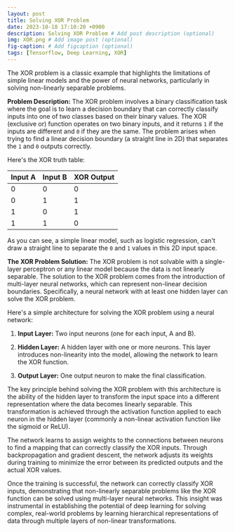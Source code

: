 ```yaml
---
layout: post
title: Solving XOR Problem
date: 2023-10-18 17:10:20 +0900
description: Solving XOR Problem # Add post description (optional)
img: XOR.png # Add image post (optional)
fig-caption: # Add figcaption (optional)
tags: [Tensorflow, Deep Learning, XOR]
---
```


The XOR problem is a classic example that highlights the limitations of simple linear models and the power of neural networks, particularly in solving non-linearly separable problems.

**Problem Description:**
The XOR problem involves a binary classification task where the goal is to learn a decision boundary that can correctly classify inputs into one of two classes based on their binary values. The XOR (exclusive or) function operates on two binary inputs, and it returns `1` if the inputs are different and `0` if they are the same. The problem arises when trying to find a linear decision boundary (a straight line in 2D) that separates the `1` and `0` outputs correctly.

Here's the XOR truth table:

| Input A | Input B | XOR Output |
|---------|---------|------------|
|    0    |    0    |     0      |
|    0    |    1    |     1      |
|    1    |    0    |     1      |
|    1    |    1    |     0      |

As you can see, a simple linear model, such as logistic regression, can't draw a straight line to separate the `0` and `1` values in this 2D input space.

**The XOR Problem Solution:**
The XOR problem is not solvable with a single-layer perceptron or any linear model because the data is not linearly separable. The solution to the XOR problem comes from the introduction of multi-layer neural networks, which can represent non-linear decision boundaries. Specifically, a neural network with at least one hidden layer can solve the XOR problem.

Here's a simple architecture for solving the XOR problem using a neural network:

1. **Input Layer:** Two input neurons (one for each input, A and B).

2. **Hidden Layer:** A hidden layer with one or more neurons. This layer introduces non-linearity into the model, allowing the network to learn the XOR function.

3. **Output Layer:** One output neuron to make the final classification.

The key principle behind solving the XOR problem with this architecture is the ability of the hidden layer to transform the input space into a different representation where the data becomes linearly separable. This transformation is achieved through the activation function applied to each neuron in the hidden layer (commonly a non-linear activation function like the sigmoid or ReLU).

The network learns to assign weights to the connections between neurons to find a mapping that can correctly classify the XOR inputs. Through backpropagation and gradient descent, the network adjusts its weights during training to minimize the error between its predicted outputs and the actual XOR values.

Once the training is successful, the network can correctly classify XOR inputs, demonstrating that non-linearly separable problems like the XOR function can be solved using multi-layer neural networks. This insight was instrumental in establishing the potential of deep learning for solving complex, real-world problems by learning hierarchical representations of data through multiple layers of non-linear transformations.